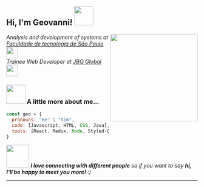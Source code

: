 <h2> Hi, I'm Geovanni! <img src="https://media.giphy.com/media/4BJCvMoLPePq8/giphy.gif" width="50"></h2>
<img align='right' src="https://media.giphy.com/media/UoLt6Tm8wlSnWGfSFs/giphy.gif" width="230">
<p><em>Analysis and development of systems at <a href="http://www.fatecsp.br/">Faculdade de tecnologia de São Paulo</a><img src="https://media.giphy.com/media/fYSnHlufseco8Fh93Z/giphy.gif" width="30"></br>Trainee Web Developer at <a href="https://jbq.com.br/">JBQ Global</a><img src="https://media.giphy.com/media/WUlplcMpOCEmTGBtBW/giphy.gif" width="30"> 
</em></p>


### <img src="https://media.giphy.com/media/3ov9k0Ziq50EoOuWRi/giphy.gif" width="50"> A little more about me...  

```javascript
const geo = {
  pronouns: "He" | "him",
  code: [Javascript, HTML, CSS, Java],
  tools: [React, Redux, Node, Styled-Components],
}
```

<img src="https://media.giphy.com/media/LnQjpWaON8nhr21vNW/giphy.gif" width="60"> <em><b>I love connecting with different people</b> so if you want to say <b>hi, I'll be happy to meet you more!</b> :)</em>

---
